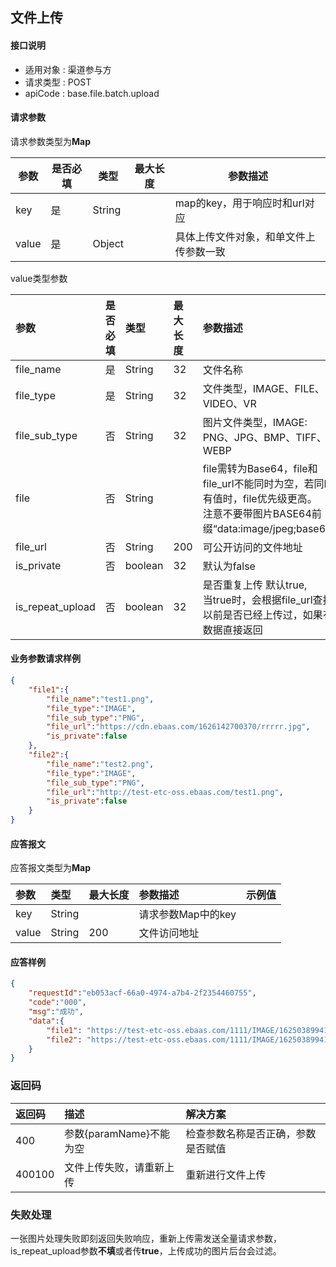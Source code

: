 ## 文件上传

#### 接口说明

* 适用对象 : 渠道参与方
* 请求类型 : POST
* apiCode : base.file.batch.upload

#### 请求参数

请求参数类型为**Map**

| 参数  | 是否必填 | 类型   | 最大长度 | 参数描述                               |
| ----- | -------- | ------ | -------- | -------------------------------------- |
| key   | 是       | String |          | map的key，用于响应时和url对应          |
| value | 是       | Object |          | 具体上传文件对象，和单文件上传参数一致 |

value类型参数

| 参数 | 是否必填 | 类型 | 最大长度 | 参数描述 |
|:----|:-------:|:-----|:-------|:--------|
| file_name | 是 | String | 32 | 文件名称 |
| file_type | 是 | String | 32 | 文件类型，IMAGE、FILE、VIDEO、VR  |
| file_sub_type | 否 | String | 32 | 图片文件类型，IMAGE: PNG、JPG、BMP、TIFF、WEBP |
| file | 否 | String |  | file需转为Base64，file和file_url不能同时为空，若同时有值时，file优先级更高。<br/>注意不要带图片BASE64前缀“data:image/jpeg;base64,” |
| file_url | 否 | String | 200 | 可公开访问的文件地址  |
| is_private | 否  | boolean | 32 | 默认为false |
| is_repeat_upload | 否  | boolean | 32 | 是否重复上传 默认true,<br/>当true时，会根据file_url查找以前是否已经上传过，如果有数据直接返回 |


#### 业务参数请求样例
```json
{
    "file1":{
        "file_name":"test1.png",
        "file_type":"IMAGE",
        "file_sub_type":"PNG",
        "file_url":"https://cdn.ebaas.com/1626142700370/rrrrr.jpg",
        "is_private":false
    },
    "file2":{
        "file_name":"test2.png",
        "file_type":"IMAGE",
        "file_sub_type":"PNG",
        "file_url":"http://test-etc-oss.ebaas.com/test1.png",
        "is_private":false
    }
}
```

#### 应答报文

应答报文类型为**Map**

| 参数 | 类型 | 最大长度 | 参数描述 | 示例值 |
|:----|:----|:--------|:--------|:------|
| key | String |  | 请求参数Map中的key |  |
| value | String | 200 | 文件访问地址 | |


#### 应答样例

```json
{
    "requestId":"eb053acf-66a0-4974-a7b4-2f2354460755",
    "code":"000",
    "msg":"成功",
    "data":{
        "file1": "https://test-etc-oss.ebaas.com/1111/IMAGE/1625038994106/aaaaaa!style0.jpg",
        "file2": "https://test-etc-oss.ebaas.com/1111/IMAGE/1625038994106/aaaaaa!style2.jpg"
    }
}
```

### 返回码
| 返回码 | 描述 | 解决方案 |
|:------|:----|:-----|
| 400 | 参数{paramName}不能为空 | 检查参数名称是否正确，参数是否赋值 |
|400100| 文件上传失败，请重新上传 | 重新进行文件上传 |

### 失败处理

一张图片处理失败即刻返回失败响应，重新上传需发送全量请求参数，is_repeat_upload参数**不填**或者传**true**，上传成功的图片后台会过滤。

